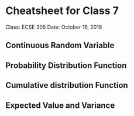# Cheatsheet for Class 7
Class: ECSE 305
Date: October 16, 2018

## Continuous Random Variable

## Probability Distribution Function

## Cumulative distribution Function

## Expected Value and Variance

